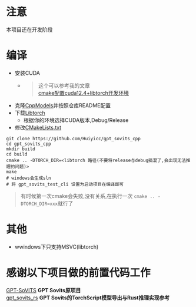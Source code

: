 # 注意
本项目还在开发阶段

# 编译

- 安装CUDA
  - > 这个可以参考我的文章  
        [cmake配置cuda12.4+libtorch开发环境](https://www.hyiy.top/archives/53/)
- 克隆[CppModels](https://github.com/Huiyicc/CppModels)并按照仓库README配置
- 下载[Libtorch](https://pytorch.org/)
  - 根据你的环境选择CUDA版本,Debug/Release
- 修改[CMakeLists.txt](CMakeLists.txt)

```shell
git clone https://github.com/Huiyicc/gpt_sovits_cpp
cd gpt_sovits_cpp
mkdir build
cd build
cmake .. -DTORCH_DIR=<libtorch 路径(不要将release与debug搞混了,会出现无法推理的问题)>
make
# windows会生成sln
# 将 gpt_sovits_test_cli 设置为启动项目在编译即可

```
> 有时候第一次cmake会失败,没有关系,在执行一次 `cmake .. -DTORCH_DIR=xxx`就行了

# 其他

- wwindows下只支持MSVC(libtorch)

# 感谢以下项目做的前置代码工作

[GPT-SoVITS](https://github.com/RVC-Boss/GPT-SoVITS) **GPT Sovits原项目**  
[gpt_sovits_rs](https://github.com/second-state/gpt_sovits_rs) **GPT Sovits的TorchScript模型导出与Rust推理实现参考**  

